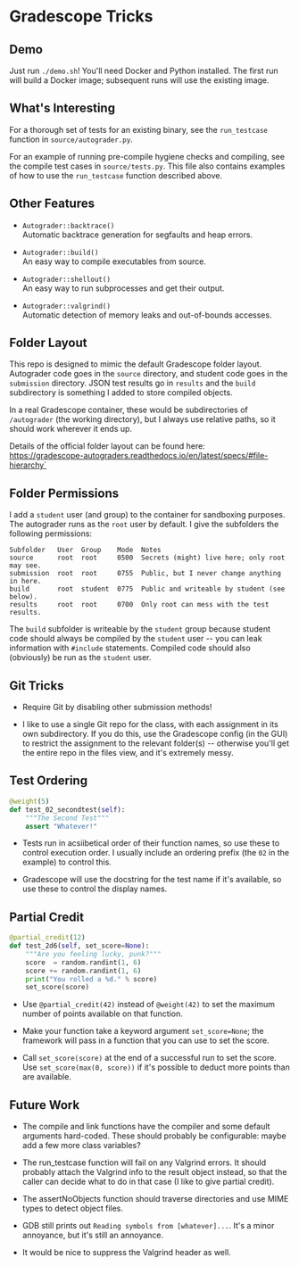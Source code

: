 # Gradescope Tricks

## Demo

Just run `./demo.sh`!  You'll need Docker and Python installed.  The first run
will build a Docker image; subsequent runs will use the existing image.


## What's Interesting

For a thorough set of tests for an existing binary, see the `run_testcase`
function in `source/autograder.py`.

For an example of running pre-compile hygiene checks and compiling, see the
compile test cases in `source/tests.py`.  This file also contains examples of
how to use the `run_testcase` function described above.


## Other Features

- `Autograder::backtrace()`\
  Automatic backtrace generation for segfaults and heap errors.

- `Autograder::build()`\
  An easy way to compile executables from source.

- `Autograder::shellout()`\
  An easy way to run subprocesses and get their output.

- `Autograder::valgrind()`\
  Automatic detection of memory leaks and out-of-bounds accesses.


## Folder Layout

This repo is designed to mimic the default Gradescope folder layout.  Autograder
code goes in the `source` directory, and student code goes in the `submission`
directory.  JSON test results go in `results` and the `build` subdirectory is
something I added to store compiled objects.

In a real Gradescope container, these would be subdirectories of `/autograder`
(the working directory), but I always use relative paths, so it should work
wherever it ends up.

Details of the official folder layout can be found here:\
https://gradescope-autograders.readthedocs.io/en/latest/specs/#file-hierarchy`


## Folder Permissions

I add a `student` user (and group) to the container for sandboxing purposes.
The autograder runs as the `root` user by default.  I give the subfolders the
following permissions:

```
Subfolder   User  Group    Mode  Notes
source      root  root     0500  Secrets (might) live here; only root may see.
submission  root  root     0755  Public, but I never change anything in here.
build       root  student  0775  Public and writeable by student (see below).
results     root  root     0700  Only root can mess with the test results.
```

The `build` subfolder is writeable by the `student` group because student code
should always be compiled by the `student` user -- you can leak information with
`#include` statements.  Compiled code should also (obviously) be run as the
`student` user.


## Git Tricks

- Require Git by disabling other submission methods!

- I like to use a single Git repo for the class, with each assignment in its
  own subdirectory.  If you do this, use the Gradescope config (in the GUI) to
  restrict the assignment to the relevant folder(s) -- otherwise you'll get the
  entire repo in the files view, and it's extremely messy.


## Test Ordering

```python
@weight(5)
def test_02_secondtest(self):
    """The Second Test"""
    assert "Whatever!"
```

- Tests run in acsiibetical order of their function names, so use these to
  control execution order.  I usually include an ordering prefix (the `02`
  in the example) to control this.

- Gradescope will use the docstring for the test name if it's available, so
  use these to control the display names.


## Partial Credit

```python
@partial_credit(12)
def test_2d6(self, set_score=None):
    """Are you feeling lucky, punk?"""
    score  = random.randint(1, 6)
    score += random.randint(1, 6)
    print("You rolled a %d." % score)
    set_score(score)
```

- Use  `@partial_credit(42)` instead of  `@weight(42)` to set the maximum number
  of points available on that function.

- Make your function take a keyword argument `set_score=None`; the framework
  will pass in a function that you can use to set the score.

- Call `set_score(score)` at the end of a successful run to set the score.  Use
  `set_score(max(0, score))` if it's possible to deduct more points than are
  available.


## Future Work

- The compile and link functions have the compiler and some default arguments
  hard-coded.  These should probably be configurable: maybe add a few more
  class variables?

- The run_testcase function will fail on any Valgrind errors.  It should
  probably attach the Valgrind info to the result object instead, so that the
  caller can decide what to do in that case (I like to give partial credit).

- The assertNoObjects function should traverse directories and use MIME types
  to detect object files.

- GDB still prints out `Reading symbols from [whatever]...`.  It's a minor
  annoyance, but it's still an annoyance.

- It would be nice to suppress the Valgrind header as well.
